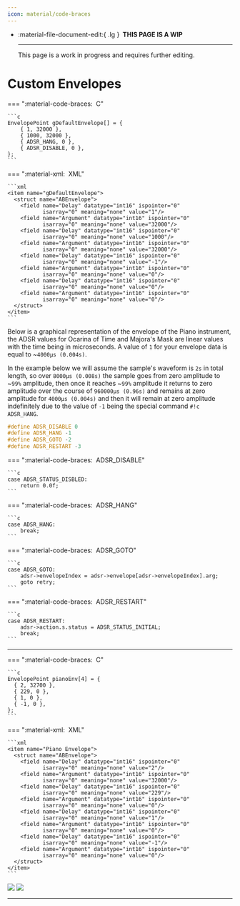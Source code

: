 ```yaml
---
icon: material/code-braces
---
```


<div class="grid cards" markdown>

-   :material-file-document-edit:{ .lg } __&nbsp;THIS PAGE IS A WIP__
  
    ---

    This page is a work in progress and requires further editing.

</div>

# Custom Envelopes

=== ":material-code-braces: &nbsp;C"

    ```c
    EnvelopePoint gDefaultEnvelope[] = {
        { 1, 32000 },
        { 1000, 32000 },
        { ADSR_HANG, 0 },
        { ADSR_DISABLE, 0 },
    };
    ```

=== ":material-xml: &nbsp;XML"

    ```xml
    <item name="gDefaultEnvelope">
      <struct name="ABEnvelope">
        <field name="Delay" datatype="int16" ispointer="0"
               isarray="0" meaning="none" value="1"/>
        <field name="Argument" datatype="int16" ispointer="0"
               isarray="0" meaning="none" value="32000"/>
        <field name="Delay" datatype="int16" ispointer="0"
               isarray="0" meaning="none" value="1000"/>
        <field name="Argument" datatype="int16" ispointer="0"
               isarray="0" meaning="none" value="32000"/>
        <field name="Delay" datatype="int16" ispointer="0"
               isarray="0" meaning="none" value="-1"/>
        <field name="Argument" datatype="int16" ispointer="0"
               isarray="0" meaning="none" value="0"/>
        <field name="Delay" datatype="int16" ispointer="0"
               isarray="0" meaning="none" value="0"/>
        <field name="Argument" datatype="int16" ispointer="0"
               isarray="0" meaning="none" value="0"/>
      </struct>
    </item>
    ```

Below is a graphical representation of the envelope of the Piano instrument, the ADSR values for Ocarina of Time and Majora's Mask are linear values with the time being in microseconds. A value of `1` for your envelope data is equal to ~`4000µs (0.004s)`.

In the example below we will assume the sample's waveform is `2s` in total length, so over `8000µs (0.008s)` the sample goes from zero amplitude to ~`99%` amplitude, then once it reaches ~`99%` amplitude it returns to zero amplitude over the course of `960000µs (0.96s)` and remains at zero amplitude for `4000µs (0.004s)` and then it will remain at zero amplitude indefinitely due to the value of `-1` being the special command `#!c ADSR_HANG`.

```c hl_lines="2"
#define ADSR_DISABLE 0
#define ADSR_HANG -1
#define ADSR_GOTO -2
#define ADSR_RESTART -3
```

=== ":material-code-braces: &nbsp;ADSR_DISABLE"

    ```c
    case ADSR_STATUS_DISBLED:
        return 0.0f;
    ```

=== ":material-code-braces: &nbsp;ADSR_HANG"

    ```c
    case ADSR_HANG:
        break;
    ```

=== ":material-code-braces: &nbsp;ADSR_GOTO"

    ```c
    case ADSR_GOTO:
        adsr->envelopeIndex = adsr->envelope[adsr->envelopeIndex].arg;
        goto retry;
    ```

=== ":material-code-braces: &nbsp;ADSR_RESTART"

    ```c
    case ADSR_RESTART:
        adsr->action.s.status = ADSR_STATUS_INITIAL;
        break;
    ```

-----
=== ":material-code-braces: &nbsp;C"

    ```c
    EnvelopePoint pianoEnv[4] = {
      { 2, 32700 },
      { 229, 0 },
      { 1, 0 },
      { -1, 0 },
    };
    ```

=== ":material-xml: &nbsp;XML"

    ```xml
    <item name="Piano Envelope">
      <struct name="ABEnvelope">
        <field name="Delay" datatype="int16" ispointer="0"
               isarray="0" meaning="none" value="2"/>
        <field name="Argument" datatype="int16" ispointer="0"
               isarray="0" meaning="none" value="32000"/>
        <field name="Delay" datatype="int16" ispointer="0"
               isarray="0" meaning="none" value="229"/>
        <field name="Argument" datatype="int16" ispointer="0"
               isarray="0" meaning="none" value="0"/>
        <field name="Delay" datatype="int16" ispointer="0"
               isarray="0" meaning="none" value="1"/>
        <field name="Argument" datatype="int16" ispointer="0"
               isarray="0" meaning="none" value="0"/>
        <field name="Delay" datatype="int16" ispointer="0"
               isarray="0" meaning="none" value="-1"/>
        <field name="Argument" datatype="int16" ispointer="0"
               isarray="0" meaning="none" value="0"/>
      </struct>
    </item>
    ```

![](https://bombchus.github.io/z64-music-wiki/assets/images/pianoenvelope-dark.png#only-dark)
![](https://bombchus.github.io/z64-music-wiki/assets/images/pianoenvelope-light.png#only-light)

-----